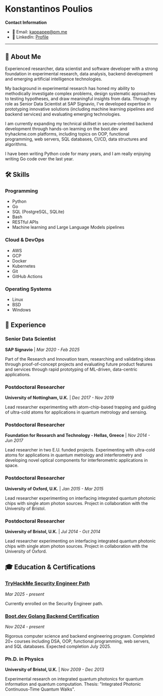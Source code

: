 # Konstantinos Poulios

**Contact Information**
- 📧 Email: [kappapee@pm.me](mailto:kappapee@pm.me)
- 💼 LinkedIn: [Profile](https://www.linkedin.com/in/kappapee/)

---

## 🚀 About Me

Experienced researcher, data scientist and software developer with a strong foundation in experimental research, data analysis, backend development and emerging artificial intelligence technologies. 

My background in experimental research has honed my ability to methodically investigate complex problems, design systematic approaches to testing hypotheses, and draw meaningful insights from data. Through my role as Senior Data Scientist at SAP Signavio, I've developed expertise in prototyping innovative solutions (including machine learning pipelines and backend services) and evaluating emerging technologies. 

I am currently expanding my technical skillset in secure-oriented backend development through hands-on learning on the boot.dev and tryhackme.com platforms, including topics on OOP, functional programming, web servers, SQL databases, CI/CD, data structures and algorithms. 

I have been writing Python code for many years, and I am really enjoying writing Go code over the last year.

## 🛠️ Skills


### Programming
- Python
- Go
- SQL (PostgreSQL, SQLite)
- Bash
- RESTful APIs
- Machine learning and Large Language Models pipelines

### Cloud & DevOps
- AWS
- GCP
- Docker
- Kubernetes
- Git
- GitHub Actions

### Operating Systems
- Linux
- BSD
- Windows


## 💼 Experience


### Senior Data Scientist
**SAP Signavio** | *Mar 2020 - Feb 2025*

Part of the Research and Innovation team, researching and validating ideas through proof-of-concept projects and evaluating future product features and services through rapid prototyping of ML-driven, data-centric applications.


### Postdoctoral Researcher
**University of Nottingham, U.K.** | *Dec 2017 - Nov 2019*

Lead researcher experimenting with atom-chip-based trapping and guiding of ultra-cold atoms for applications in quantum metrology and sensing.


### Postdoctoral Researcher
**Foundation for Research and Technology - Hellas, Greece** | *Nov 2014 - Jun 2017*

Lead researcher in two E.U. funded projects. Experimenting with ultra-cold atoms for applications in quantum metrology and interferometry and developing novel optical components for interferometric applications in space.


### Postdoctoral Researcher
**University of Oxford, U.K.** | *Jan 2015 - Mar 2015*

Lead researcher experimenting on interfacing integrated quantum photonic chips with single atom photon sources. Project in collaboration with the University of Bristol.


### Postdoctoral Researcher
**University of Bristol, U.K.** | *Jul 2014 - Oct 2014*

Lead researcher experimenting on interfacing integrated quantum photonic chips with single atom photon sources. Project in collaboration with the University of Oxford.



## 🎓 Education & Certifications


### [TryHackMe Security Engineer Path](https://tryhackme.com/p/kappapee)
*Mar 2025 - present*

Currently enrolled on the Security Engineer path.


### [Boot.dev Golang Backend Certification](https://www.boot.dev/u/kappapee)
*Nov 2024 - present*

Rigorous computer science and backend engineering program. Completed 20+ courses including DSA, OOP, functional programming, web servers, and SQL databases. Expected completion July 2025.


### Ph.D. in Physics
**University of Bristol, U.K.** | *Nov 2009 - Dec 2013*

Experimental research on integrated quantum photonics for quantum information and quantum computation. Thesis: "Integrated Photonic Continuous-Time Quantum Walks".
